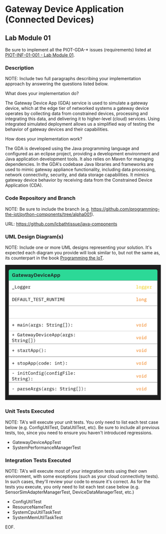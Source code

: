 # Gateway Device Application (Connected Devices)

## Lab Module 01

Be sure to implement all the PIOT-GDA-* issues (requirements) listed at [PIOT-INF-01-001 - Lab Module 01](https://github.com/orgs/programming-the-iot/projects/1#column-9974937).

### Description

NOTE: Include two full paragraphs describing your implementation approach by answering the questions listed below.

What does your implementation do? 

The Gateway Device App (GDA) service is used to simulate a gateway device, which at the edge tier of networked systems a gateway device operates by collecting data from constrained devices, processing and integrating this data, and delivering it to higher-level (cloud) services. Using integrated simulated deployment allows us a simplified way of testing the behavior of gateway devices and their capabilities.

How does your implementation work?

The GDA is developed using the Java programming language and configured as an eclipse project, providing a development environment and Java application development tools. It also relies on Maven for managing dependencies. In the GDA's codebase Java libraries and frameworks are used to mimic gateway appliance functionality, including data processing, network connectivity, security, and data storage capabilities. It mimics gateway device behavior by receiving data from the Constrained Device Application (CDA).

### Code Repository and Branch

NOTE: Be sure to include the branch (e.g. https://github.com/programming-the-iot/python-components/tree/alpha001).

URL: https://github.com/lcbathtissue/java-components

### UML Design Diagram(s)

NOTE: Include one or more UML designs representing your solution. It's expected each
diagram you provide will look similar to, but not the same as, its counterpart in the
book [Programming the IoT](https://learning.oreilly.com/library/view/programming-the-internet/9781492081401/).

![Gateway Device App (GDA) - UML Design Diagram](GDA_UML_labmodule01.png)

### Unit Tests Executed

NOTE: TA's will execute your unit tests. You only need to list each test case below
(e.g. ConfigUtilTest, DataUtilTest, etc). Be sure to include all previous tests, too,
since you need to ensure you haven't introduced regressions.

- GatewayDeviceAppTest
- SystemPerformanceManagerTest

### Integration Tests Executed

NOTE: TA's will execute most of your integration tests using their own environment, with
some exceptions (such as your cloud connectivity tests). In such cases, they'll review
your code to ensure it's correct. As for the tests you execute, you only need to list each
test case below (e.g. SensorSimAdapterManagerTest, DeviceDataManagerTest, etc.)

- ConfigUtilTest
- ResourceNameTest
- SystemCpuUtilTaskTest
- SystemMemUtilTaskTest

EOF.
